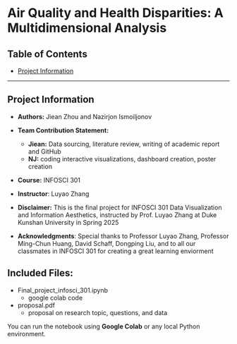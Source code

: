 # **Air Quality and Health Disparities: A Multidimensional Analysis**

## **Table of Contents**
* [Project Information](./README.md#Project-Information)

---

## Project Information

- **Authors:** Jiean Zhou and Nazirjon Ismoiljonov

- **Team Contribution Statement:**
  - **Jiean:** Data sourcing, literature review, writing of academic report and GitHub
  - **NJ:** coding interactive visualizations, dashboard creation, poster creation
  
- **Course:** INFOSCI 301

- **Instructor**: Luyao Zhang

- **Disclaimer:** This is the final project for INFOSCI 301 Data Visualization and Information Aesthetics, instructed by Prof. Luyao Zhang at Duke Kunshan University in Spring 2025
  
- **Acknowledgments**:  Special thanks to Professor Luyao Zhang, Professor Ming-Chun Huang, David Schaff, Dongping Liu, and to all our classmates in INFOSCI 301 for creating a great learning enviorment 

## Included Files:
- Final_project_infosci_301.ipynb
   - google colab code 
- proposal.pdf
   - proposal on research topic, questions, and data
  


You can run the notebook using **Google Colab** or any local Python environment.

